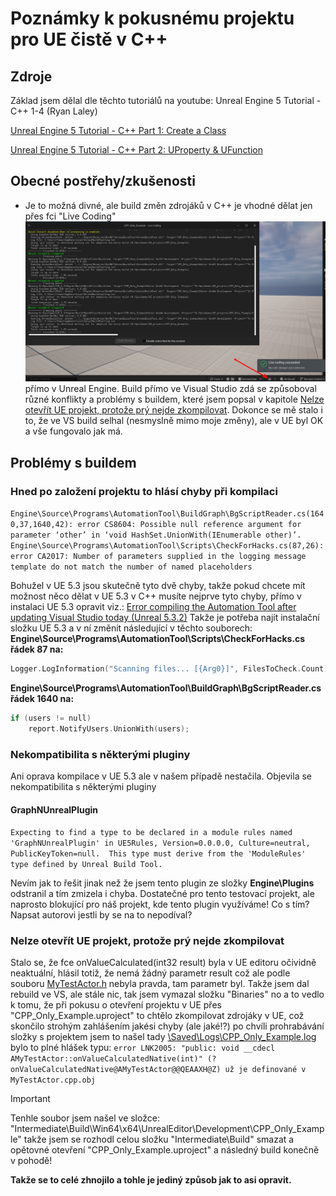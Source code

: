 # Poznámky k pokusnému projektu pro UE čistě v C++

## Zdroje
Základ jsem dělal dle těchto tutoriálů na youtube: Unreal Engine 5 Tutorial - C++ 1-4 (Ryan Laley) 

[Unreal Engine 5 Tutorial - C++ Part 1: Create a Class](https://www.youtube.com/watch?v=FBpnOuCgHu4&list=PL6lJIEYmhD4_CeSnVzSdxOLVAuzTYf26Z)

[Unreal Engine 5 Tutorial - C++ Part 2: UProperty & UFunction](https://www.youtube.com/watch?v=B9czUTN23SQ&list=PL6lJIEYmhD4_CeSnVzSdxOLVAuzTYf26Z)

## Obecné postřehy/zkušenosti

- Je to možná divné, ale build změn zdrojáků v C++ je vhodné dělat jen přes fci "Live Coding"
  ![Live Coding](Doc/Live-coding.png)
  přímo v Unreal Engine. Build přímo ve Visual Studio zdá se způsoboval různé konflikty a problémy s buildem, 
  které jsem popsal v kapitole [Nelze otevřít UE projekt, protože prý nejde zkompilovat](#nelze-otevřít-ue-projekt-protože-prý-nejde-zkompilovat). Dokonce se mě stalo 
  i to, že ve VS build selhal (nesmyslně mimo moje změny), ale v UE byl OK a vše fungovalo jak má.

## Problémy s buildem

### Hned po založení projektu to hlásí chyby při kompilaci
``Engine\Source\Programs\AutomationTool\BuildGraph\BgScriptReader.cs(1640,37,1640,42): error CS8604: Possible null reference argument for parameter ‘other’ in ‘void HashSet.UnionWith(IEnumerable other)’.``
``Engine\Source\Programs\AutomationTool\Scripts\CheckForHacks.cs(87,26): error CA2017: Number of parameters supplied in the logging message template do not match the number of named placeholders``

Bohužel v UE 5.3 jsou skutečně tyto dvě chyby, takže pokud chcete mít možnost něco dělat v UE 5.3 v C++ musíte nejprve tyto chyby, přímo v instalaci UE 5.3 opravit viz.:
[Error compiling the Automation Tool after updating Visual Studio today (Unreal 5.3.2)](https://forums.unrealengine.com/t/error-compiling-the-automation-tool-after-updating-visual-studio-today-unreal-5-3-2/1393088)
Takže je potřeba najít instalační složku UE 5.3 a v ní změnit následující v těchto souborech:
**Engine\Source\Programs\AutomationTool\Scripts\CheckForHacks.cs řádek 87 na:**
```cpp 
Logger.LogInformation("Scanning files... [{Arg0}]", FilesToCheck.Count);
```
**Engine\Source\Programs\AutomationTool\BuildGraph\BgScriptReader.cs řádek 1640 na:**
```cpp 
if (users != null)
  	report.NotifyUsers.UnionWith(users);
```
### Nekompatibilita s některými pluginy
Ani oprava kompilace v UE 5.3 ale v našem případě nestačila. Objevila se nekompatibilita s některými pluginy
#### GraphNUnrealPlugin
``Expecting to find a type to be declared in a module rules named 'GraphNUnrealPlugin' in UE5Rules, Version=0.0.0.0, Culture=neutral, PublicKeyToken=null.  This type must derive from the 'ModuleRules' type defined by Unreal Build Tool.``

Nevím jak to řešit jinak než že jsem tento plugin ze složky **Engine\Plugins** odstranil a tím zmizela i chyba. Dostatečné pro tento testovací projekt, 
ale naprosto blokující pro náš projekt, kde tento plugin využíváme! Co s tím? Napsat autorovi jestli by se na to nepodíval?

### Nelze otevřít UE projekt, protože prý nejde zkompilovat

Stalo se, že fce onValueCalculated(int32 result) byla v UE editoru očividně neaktuální, hlásil totiž, že nemá žádný parametr result což ale 
podle souboru [MyTestActor.h](Source/CPP_Only_Example/MyTestActor.h) nebyla pravda, tam parametr byl. 
Takže jsem dal rebuild ve VS, ale stále nic, tak jsem vymazal složku "Binaries" no a to vedlo k tomu, že při pokusu o otevření projektu v UE 
přes "CPP_Only_Example.uproject" to chtělo zkompilovat zdrojáky v UE, což skončilo strohým zahlášením jakési chyby (ale jaké!?) po chvíli 
prohrabávání složky s projektem jsem to našel tady [\Saved\Logs\CPP_Only_Example.log](Saved/Logs/CPP_Only_Example.log) bylo to plné hlášek typu: 
``error LNK2005: "public: void __cdecl AMyTestActor::onValueCalculatedNative(int)" (?onValueCalculatedNative@AMyTestActor@@QEAAXH@Z) už je definované v MyTestActor.cpp.obj``

> [!IMPORTANT]
> Tenhle soubor jsem našel ve složce: "Intermediate\Build\Win64\x64\UnrealEditor\Development\CPP_Only_Example" takže jsem se rozhodl 
> celou složku "Intermediate\Build" smazat a opětovné otevření "CPP_Only_Example.uproject" a následný build konečně v pohodě!
> 
> **Takže se to celé zhnojilo a tohle je jediný způsob jak to asi opravit.**

